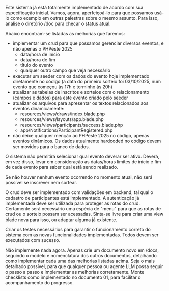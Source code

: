 Este sistema já está totalmente implementado de acordo com sua especificação inicial. Vamos, agora, aperfeiçoá-lo para que possamos usá-lo como exemplo em outras palestras sobre o mesmo assunto. Para isso, analise o diretório /doc para checar o status atual. 

Abaixo encontram-se listadas as melhorias que faremos:

- implementar um crud para que possamos gerenciar diversos eventos, e não apenas o PHPeste 2025
    - data/hora de início
    - data/hora de fim
    - título do evento
    - qualquer outro campo que veja necessário
- executar um seeder com os dados do evento hoje implementado diretamente no código (a data do primeiro sorteio foi 03/10/2025, num evento que começou às 17h e terminho às 20h)
- atualizar as tabelas de inscritos e sorteios com o relacionamento (campos e dados) para este evento criado pelo seeder
- atualizar os arquivos para apresentar os textos relacionados aos eventos dinamicamente:
    - resources/views/draws/index.blade.php
    - resources/views/layouts/app.blade.php
    - resources/views/participants/success.blade.php
    - app/Notifications/ParticipantRegistered.php
- não deixe qualquer menção ao PHPeste 2025 no código, apenas eventos dinâmicos. Os dados atualmente hardcoded no código devem ser movidos para o banco de dados.

O sistema não permitirá selecionar qual evento deverar ser ativo. Deverá, em vez disso, levar em consideração as datas/horas limites de início e fim de cada evento para saber qual está sendo realizado.

Se não houver nenhum evento ocorrendo no momento atual, não será possível se inscrever nem sortear.

O crud deve ser implementado com validações em backend, tal qual o cadastro de participantes está implementado. A autenticação já implementada deve ser utilizada para proteger as rotas do crud. Certamente será necessário uma espécia de "menu" para que as rotas de crud ou o sorteio possam ser acessadas. Sinta-se livre para criar uma view blade nova para isso, ou adaptar alguma já existente.

Criar os testes necessários para garantir o funcionamento correto do sistema com as novas funcionalidades implementadas. Todos devem ser executados com sucesso.

Não implemente nada agora. Apenas crie um documento novo em /docs, seguindo o modelo e nomenclatura dos outros documentos, detalhando como implementar cada uma das melhorias listadas acima. Seja o mais detalhado possível, para que qualquer pessoa ou agente LLM possa seguir o passo a passo e implementar as melhorias corretamente. Monte checklists como implementado no documento 01, para facilitar o acompanhamento do progresso.
